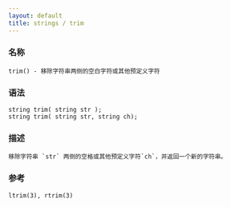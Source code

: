 ```yaml
---
layout: default
title: strings / trim
---
```


### 名称

    trim() - 移除字符串两侧的空白字符或其他预定义字符

### 语法

    string trim( string str );
    string trim( string str, string ch);

### 描述

    移除字符串 `str` 两侧的空格或其他预定义字符`ch`，并返回一个新的字符串。

### 参考

    ltrim(3), rtrim(3)
